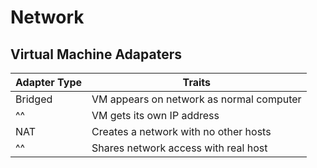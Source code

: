 # Network
## Virtual Machine Adapaters
| Adapter Type | Traits                                   |
| ------------ | ------                                   |
| Bridged      | VM appears on network as normal computer |
| ^^           | VM gets its own IP address               |
| NAT          | Creates a network with no other hosts    |
| ^^           | Shares network access with real host     |
